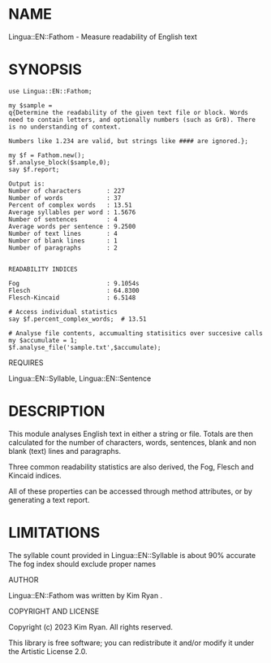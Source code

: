 NAME
====

Lingua::EN::Fathom - Measure readability of English text

SYNOPSIS
========

    use Lingua::EN::Fathom;
    
    my $sample =
    q{Determine the readability of the given text file or block. Words
    need to contain letters, and optionally numbers (such as Gr8). There
    is no understanding of context.
    
    Numbers like 1.234 are valid, but strings like #### are ignored.};
    
    my $f = Fathom.new();
    $f.analyse_block($sample,0);
    say $f.report;

    Output is:
    Number of characters       : 227
    Number of words            : 37
    Percent of complex words   : 13.51
    Average syllables per word : 1.5676
    Number of sentences        : 4
    Average words per sentence : 9.2500
    Number of text lines       : 4
    Number of blank lines      : 1
    Number of paragraphs       : 2
    
    
    READABILITY INDICES
    
    Fog                        : 9.1054s
    Flesch                     : 64.8300
    Flesch-Kincaid             : 6.5148

    # Access individual statistics
    say $f.percent_complex_words;  # 13.51
    
    # Analyse file contents, accumualting statisitics over succesive calls
    my $accumulate = 1;
    $f.analyse_file('sample.txt',$accumulate);


REQUIRES

Lingua::EN::Syllable, Lingua::EN::Sentence

DESCRIPTION
===========

This module analyses English text in either a string or file. Totals are
then calculated for the number of characters, words, sentences, blank
and non blank (text) lines and paragraphs.

Three common readability statistics are also derived, the Fog, Flesch and
Kincaid indices.

All of these properties can be accessed through method attributes, or by
generating a text report.


LIMITATIONS
===========

The syllable count provided in Lingua::EN::Syllable is about 90% accurate
The fog index should exclude proper names

AUTHOR

Lingua::EN::Fathom was written by Kim Ryan <kimryan at cpan dot org>.

COPYRIGHT AND LICENSE

Copyright (c) 2023 Kim Ryan. All rights reserved.

This library is free software; you can redistribute it and/or modify it under the Artistic License 2.0.




